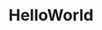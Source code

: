 # HelloWorld
<html>
<head>
<title>My Javascript Page</title>
</head>

<body>
<script>
document.write("Welcome to my world!!!");
</script>
</body>
</html> 
